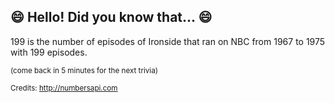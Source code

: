 ## :smile: Hello! Did you know that... :smile:
199 is the number of episodes of Ironside that ran on NBC from 1967 to 1975 with 199 episodes.

<sup>(come back in 5 minutes for the next trivia)</sup>


<sup>Credits: http://numbersapi.com</sup>
